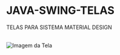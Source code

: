 # JAVA-SWING-TELAS
TELAS PARA SISTEMA MATERIAL DESIGN

<div style="display: inline_block"> <br/>
  <img align="center" alt="Imagem da Tela" src="https://drive.google.com/file/d/1_2vc9nEo8AptZFNBsBhNBDs_5Y4pPlVD/view?usp=sharing" />

</div>
  
